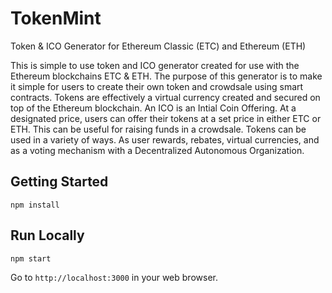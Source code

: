 # TokenMint
Token & ICO Generator for Ethereum Classic (ETC) and Ethereum (ETH)

This is simple to use token and ICO generator created for use with the Ethereum blockchains ETC & ETH. The purpose of this generator is to make it simple for users to create their own token and crowdsale using smart contracts.  Tokens are effectively a virtual currency created and secured on top of the Ethereum blockchain. An ICO is an Intial Coin Offering. At a designated price, users can offer their tokens at a set price in either ETC or ETH.  This can be useful for raising funds in a crowdsale. Tokens can be used in a variety of ways. As user rewards, rebates, virtual currencies, and as a voting mechanism with a Decentralized Autonomous Organization.


## Getting Started

```
npm install
```

## Run Locally

```
npm start
```

Go to `http://localhost:3000` in your web browser.
